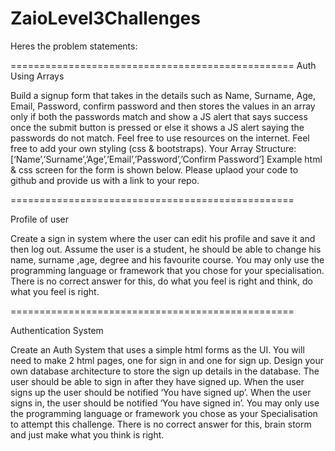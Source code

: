 # ZaioLevel3Challenges

Heres the problem statements:

=================================================
Auth Using Arrays

Build a signup form that takes in the details such as Name, Surname, Age, Email, Password, confirm password and then 
stores the values in an array only if both the passwords match and show a JS alert that says success once the submit 
button is pressed or else it shows a JS alert saying the passwords do not match. Feel free to use resources on the internet. 
Feel free to add your own styling (css & bootstraps). Your Array Structure: 
[‘Name’,’Surname’,’Age’,’Email’,’Password’,’Confirm Password’] 
Example html & css screen for the form is shown below. 
Please uplaod your code to github and provide us with a link to your repo.

=================================================

Profile of user

Create a sign in system where the user can edit his profile and save it and then log out. 
Assume the user is a student, he should be able to change his name, surname ,age, 
degree and his favourite course. 
You may only use the programming language or framework that you chose for your specialisation. 
There is no correct answer for this, do what you feel is right and think, do what you feel is right.


=================================================

Authentication System

Create an Auth System that uses a simple html forms as the UI. You will need to make 2 html pages, 
one for sign in and one for sign up. Design your own database architecture to store the sign up details in the database. 
The user should be able to sign in after they have signed up. When the user signs up the user should be notified 
‘You have signed up’. When the user signs in, the user should be notified ‘You have signed in’. 
You may only use the programming language or framework you chose as your Specialisation to attempt this challenge. 
There is no correct answer for this, brain storm and just make what you think is right.
